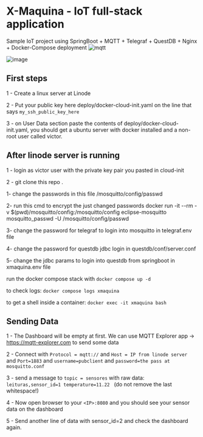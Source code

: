 # X-Maquina - IoT full-stack application
Sample IoT project using SpringBoot + MQTT + Telegraf + QuestDB + Nginx + Docker-Compose deployment
![mqtt](https://github.com/victorrumanski/xmaquina/assets/50980148/33c79f64-df56-40db-a640-27002186cea8)

![image](https://github.com/victorrumanski/xmaquina/assets/50980148/555c0bc8-fd0d-495d-abb5-d62846a338e9)

## First steps
1 - Create a linux server at Linode

2 - Put your public key here deploy/docker-cloud-init.yaml on the line that says `my_ssh_public_key_here`

3 - on User Data section paste the contents of deploy/docker-cloud-init.yaml, you should get a ubuntu server with docker installed and a non-root user called victor. 

## After linode server is running
1 - login as victor user with the private key pair you pasted in cloud-init

2 - git clone this repo .

1- change the passwords in this file /mosquitto/config/passwd

2- run this cmd to encrypt the just changed passwords
docker run -it --rm -v $(pwd)/mosquitto/config:/mosquitto/config eclipse-mosquitto mosquitto_passwd -U /mosquitto/config/passwd

3- change the password for telegraf to login into mosquitto in telegraf.env file

4- change the password for questdb jdbc login in questdb/conf/server.conf

5- change the jdbc params to login into questdb from springboot in xmaquina.env file

run the docker compose stack with `docker compose up -d`

to check logs: `docker compose logs xmaquina`

to get a shell inside a container: `docker exec -it xmaquina bash`

## Sending Data
1 - The Dashboard will be empty at first. We can use MQTT Explorer app -> https://mqtt-explorer.com to send some data

2 - Connect with `Protocol = mqtt://` and `Host = IP from linode server` and `Port=1883` and `username=pubclient` and `password=the pass at mosquitto.conf`

3 - send a message to `topic = sensores` with raw data: `leituras,sensor_id=1 temperature=11.22 ` (do not remove the last whitespace!)

4 - Now open browser to your `<IP>:8080` and you should see your sensor data on the dashboard

5 - Send another line of data with sensor_id=2 and check the dashboard again.



